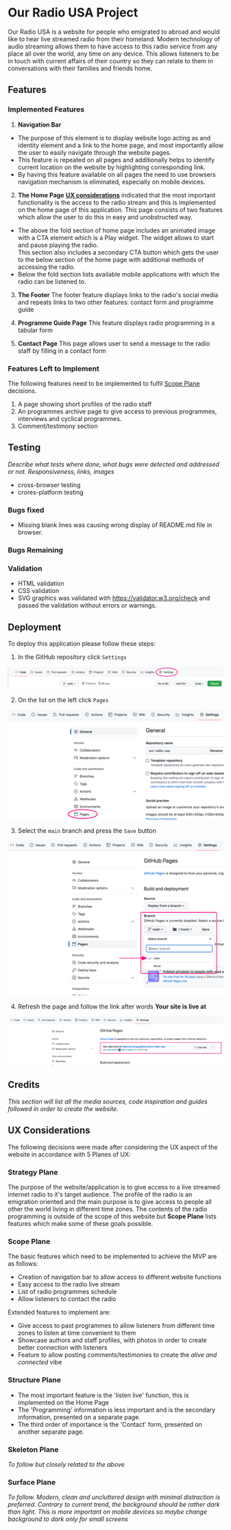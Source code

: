 # Our Radio USA Project

Our Radio USA is a website for people who emigrated to abroad and would like to hear live streamed radio from their homeland. Modern technology of audio streaming allows them to have access to this radio service from any place all over the world, any time on any device. This allows listeners to be in touch with current affairs of their country so they can relate to them in conversations with their families and friends home.

## Features

### **Implemented Features**

1. **Navigation Bar**
- The purpose of this element is to display website logo acting as and identity element and a link to the home page, and most importantly allow the user to easily navigate through the website pages.
- This feature is repeated on all pages and additionally helps to identify current location on the website by highlighting corresponding link.
- By having this feature available on all pages the need to use browsers navigation mechanism is eliminated, especially on mobile devices.

2. **The Home Page**
**[UX considerations](#ux-considerations)** indicated that the most important functionality is the access to the radio stream and this is implemented on the home page of this application. This page consists of two features which allow the user to do this in easy and unobstructed way.
- The above the fold section of home page includes an animated image with a CTA element which is a Play widget. The widget allows to start and pause playing the radio.  
This section also includes a secondary CTA button which gets the user to the below section of the home page with additional methods of accessing the radio.
- Below the fold section lists available mobile applications with which the radio can be listened to.

3. **The Footer**
The footer feature displays links to the radio's social media and repeats links to two other features: contact form and programme guide

4. **Programme Guide Page**
This feature displays radio programming in a tabular form
5. **Contact Page**
This page allows user to send a message to the radio staff by filling in a contact form

### **Features Left to Implement**
The following features need to be implemented to fulfil [Scope Plane](#scope-plane) decisions.

1. A page showing short profiles of the radio staff
2. An programmes archive page to give access to previous programmes, interviews and cyclical programmes.
3. Comment/testimony section

## **Testing**

*Describe what tests where done, what bugs were detected and addressed or not. Responsiveness, links, images*

- cross-browser testing
- crores-platform testing

### Bugs fixed

- Missing blank lines was causing wrong display of README.md file in browser.

### Bugs Remaining



### **Validation**

- HTML validation
- CSS validation
- SVG graphics was validated with https://validator.w3.org/check and passed the validation without errors or warnings.

## **Deployment**

To deploy this application please follow these steps:

1. In the GitHub repository click `Settings`

![Settings link location on GitHub page](assets/images/deployment-step-1.png)

2. On the list on the left click `Pages`

![Location of Pages section in Settings](assets/images/deployment-step-2.png)

3. Select the `main` branch and press the `Save` button

![Selecting the main branch for publishing](assets/images/deployment-step-3.png)

4. Refresh the page and follow the link after words **Your site is live at**

![Location of published site link](assets/images/deployment-step-4.png)

## **Credits**

*This section will list all the media sources, code inspiration and guides followed in order to create the website.*

## **UX Considerations**

The following decisions were made after considering the UX aspect of the website in accordance with 5 Planes of UX:

### **Strategy Plane**  

The purpose of the website/application is to give access to a live streamed internet radio to it's target audience. The profile of the radio is an emigration oriented and the main purpose is to give access to people all other the world living in different time zones. The contents of the radio programming is outside of the scope of this website but **Scope Plane** lists features which make some of these goals possible.

### **Scope Plane**  

The basic features which need to be implemented to achieve the MVP are as follows:

- Creation of navigation bar to allow access to different website functions
- Easy access to the radio live stream
- List of radio programmes schedule
- Allow listeners to contact the radio

Extended features to implement are:

- Give access to past programmes to allow listeners from different time zones to listen at time convenient to them
- Showcase authors and staff profiles, with photos in order to create better connection with listeners
- Feature to allow posting comments/testimonies to create the *alive and connected* vibe

### **Structure Plane**

- The most important feature is the 'listen live' function, this is implemented on the Home Page
- The 'Programming' information is less important and is the secondary information, presented on a separate page.
- The third order of importance is the 'Contact' form, presented on another separate page.

### **Skeleton Plane**

*To follow but closely related to the above*

### **Surface Plane**

*To follow. Modern, clean and uncluttered design with minimal distraction is preferred. Contrary to current trend, the background should be rather dark than light. This is more important on mobile devices so maybe change background to dark only for small screens*